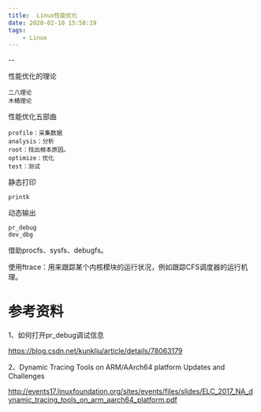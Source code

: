 ```yaml
---
title:  Linux性能优化
date: 2020-02-10 15:58:19
tags:
	- Linux
---
```


--

性能优化的理论

```
二八理论
木桶理论
```

性能优化五部曲

```
profile：采集数据
analysis：分析
root：找出根本原因。
optimize：优化
test：测试
```

静态打印

```
printk
```

动态输出

```
pr_debug
dev_dbg
```

借助procfs、sysfs、debugfs。

使用ftrace：用来跟踪某个内核模块的运行状况，例如跟踪CFS调度器的运行机理。





# 参考资料

1、如何打开pr_debug调试信息

<https://blog.csdn.net/kunkliu/article/details/78063179>

2、Dynamic Tracing Tools on ARM/AArch64 platform Updates and Challenges

http://events17.linuxfoundation.org/sites/events/files/slides/ELC_2017_NA_dynamic_tracing_tools_on_arm_aarch64_platform.pdf